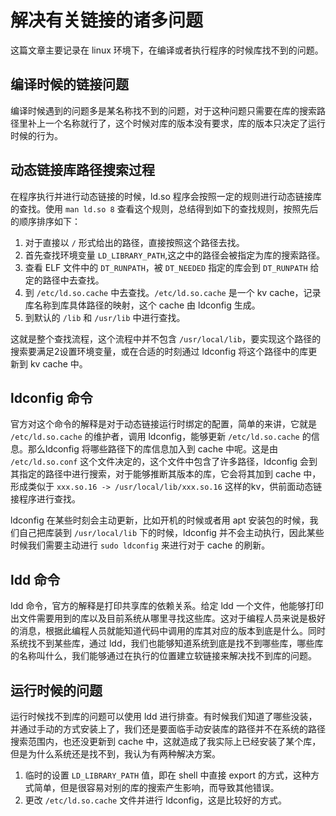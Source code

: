 # 解决有关链接的诸多问题

这篇文章主要记录在 linux 环境下，在编译或者执行程序的时候库找不到的问题。

## 编译时候的链接问题

编译时候遇到的问题多是某名称找不到的问题，对于这种问题只需要在库的搜索路径里补上一个名称就行了，这个时候对库的版本没有要求，库的版本只决定了运行时候的行为。

## 动态链接库路径搜索过程

在程序执行并进行动态链接的时候，ld.so 程序会按照一定的规则进行动态链接库的查找。使用 `man ld.so 8` 查看这个规则，总结得到如下的查找规则，按照先后的顺序排序如下：

1. 对于直接以 `/` 形式给出的路径，直接按照这个路径去找。
2. 首先查找环境变量 `LD_LIBRARY_PATH`,这之中的路径会被指定为库的搜索路径。
3. 查看 ELF 文件中的 `DT_RUNPATH`，被 `DT_NEEDED` 指定的库会到 `DT_RUNPATH` 给定的路径中去查找。
4. 到 `/etc/ld.so.cache` 中去查找。`/etc/ld.so.cache` 是一个 kv cache，记录库名称到库具体路径的映射，这个 cache 由 ldconfig 生成。
5. 到默认的 `/lib` 和 `/usr/lib` 中进行查找。

这就是整个查找流程，这个流程中并不包含 `/usr/local/lib`，要实现这个路径的搜索要满足2设置环境变量，或在合适的时刻通过 ldconfig 将这个路径中的库更新到 kv cache 中。

## ldconfig 命令

官方对这个命令的解释是对于动态链接运行时绑定的配置，简单的来讲，它就是 `/etc/ld.so.cache` 的维护者，调用 ldconfig，能够更新 `/etc/ld.so.cache` 的信息。那么ldconfig 将哪些路径下的库信息加入到 cache 中呢。这是由 `/etc/ld.so.conf` 这个文件决定的，这个文件中包含了许多路径，ldconfig 会到其指定的路径中进行搜索，对于能够推断其版本的库，它会将其加到 cache 中，形成类似于 `xxx.so.16 -> /usr/local/lib/xxx.so.16` 这样的kv，供前面动态链接程序进行查找。

ldconfig 在某些时刻会主动更新，比如开机的时候或者用 apt 安装包的时候，我们自己把库装到 `/usr/local/lib` 下的时候，ldconfig 并不会主动执行，因此某些时候我们需要主动进行 `sudo ldconfig` 来进行对于 cache 的刷新。

## ldd 命令

ldd 命令，官方的解释是打印共享库的依赖关系。给定 ldd 一个文件，他能够打印出文件需要用到的库以及目前系统从哪里寻找这些库。这对于编程人员来说是极好的消息，根据此编程人员就能知道代码中调用的库其对应的版本到底是什么。同时系统找不到某些库，通过 ldd，我们也能够知道系统到底是找不到哪些库，哪些库的名称叫什么，我们能够通过在执行的位置建立软链接来解决找不到库的问题。

## 运行时候的问题

运行时候找不到库的问题可以使用 ldd 进行排查。有时候我们知道了哪些没装，并通过手动的方式安装上了，我们还是要面临手动安装库的路径并不在系统的路径搜索范围内，也还没更新到 cache 中，这就造成了我实际上已经安装了某个库，但是为什么系统还是找不到，我认为有两种解决方案。

1. 临时的设置 `LD_LIBRARY_PATH` 值，即在 shell 中直接 export 的方式，这种方式简单，但是很容易对别的库的搜索产生影响，而导致其他错误。
2. 更改 `/etc/ld.so.cache` 文件并进行 ldconfig，这是比较好的方式。
